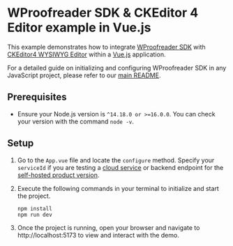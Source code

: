 # WProofreader SDK & CKEditor 4 Editor example in Vue.js

This example demonstrates how to integrate [WProofreader SDK](https://www.npmjs.com/package/@webspellchecker/wproofreader-sdk-js) with [CKEditor4 WYSIWYG Editor](https://ckeditor.com/ckeditor-4/) within a [Vue.js](https://vuejs.org/) application.

For a detailed guide on initializing and configuring WProofreader SDK in any JavaScript project, please refer to our [main README](https://github.com/WebSpellChecker/wproofreader-sdk-js/blob/master/README.md).

## Prerequisites

* Ensure your Node.js version is `^14.18.0 or >=16.0.0`. You can check your version with the command `node -v`.

## Setup
1. Go to the `App.vue` file and locate the `configure` method. Specify your `serviceId` if you are testing a [cloud service](https://github.com/WebSpellChecker/wproofreader-sdk-js#for-the-cloud-based-version) or backend endpoint for the [self-hosted product version](https://github.com/WebSpellChecker/wproofreader-sdk-js#for-the-server-version). 

2. Execute the following commands in your terminal to initialize and start the project.

	```
	npm install
	npm run dev
	```

3. Once the project is running, open your browser and navigate to http://localhost:5173 to view and interact with the demo.

